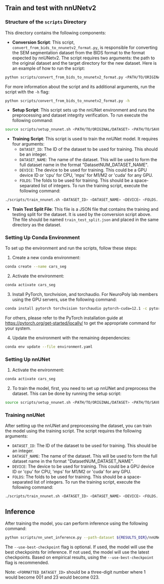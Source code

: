 ## Train and test with nnUNetv2

### Structure of the `scripts` Directory

This directory contains the following components:

- **Conversion Script**: This script, `convert_from_bids_to_nnunetv2_format.py`, is responsible for converting the SEM segmentation dataset from the BIDS format to the format expected by nnUNetv2. The script requires two arguments: the path to the original dataset and the target directory for the new dataset. Here is an example of how to run the script:
```bash
python scripts/convert_from_bids_to_nnunetv2_format.py <PATH/TO/ORIGINAL/DATASET> --TARGETDIR <PATH/TO/NEW/DATASET>
```
For more information about the script and its additional arguments, run the script with the `-h` flag:
```bash
python scripts/convert_from_bids_to_nnunetv2_format.py -h
```
- **Setup Script**: This script sets up the nnUNet environment and runs the preprocessing and dataset integrity verification. To run execute the following command: 
```bash
source scripts/setup_nnunet.sh <PATH/TO/ORIGINAL/DATASET> <PATH/TO/SAVE/RESULTS> [DATASET_ID] [LABEL_TYPE] [DATASET_NAME]
```
- **Training Script**: This script is used to train the nnUNet model. It requires four arguments:
    - `DATASET_ID`: The ID of the dataset to be used for training. This should be an integer.
    - `DATASET_NAME`: The name of the dataset. This will be used to form the full dataset name in the format "DatasetNUM_DATASET_NAME".
    - `DEVICE`: The device to be used for training. This could be a GPU device ID or 'cpu' for CPU, 'mps' for M1/M2 or 'cuda' for any GPU.
    - `FOLDS`: The folds to be used for training. This should be a space-separated list of integers.
To run the training script, execute the following command:
```bash
./scripts/train_nnunet.sh <DATASET_ID> <DATASET_NAME> <DEVICE> <FOLDS...>
```


- **Train Test Split File**: This file is a JSON file that contains the training and testing split for the dataset. It is used by the conversion script above. The file should be named `train_test_split.json` and placed in the same directory as the dataset.



### Setting Up Conda Environment

To set up the environment and run the scripts, follow these steps:

1. Create a new conda environment:
```bash
conda create --name cars_seg
```
2. Activate the environment:
```bash
conda activate cars_seg
```
3. Install PyTorch, torchvision, and torchaudio. For NeuroPoly lab members using the GPU servers, use the following command:
```bash
conda install pytorch torchvision torchaudio pytorch-cuda=12.1 -c pytorch -c nvidia
```
For others, please refer to the PyTorch installation guide at https://pytorch.org/get-started/locally/ to get the appropriate command for your system.

4. Update the environment with the remaining dependencies:
```bash
conda env update --file environment.yaml
```
### Setting Up nnUNet
1. Activate the environment:
```bash
conda activate cars_seg
```

2. To train the model, first, you need to set up nnUNet and preprocess the dataset. This can be done by running the setup script:
```bash
source scripts/setup_nnunet.sh <PATH/TO/ORIGINAL/DATASET> <PATH/TO/SAVE/RESULTS> [DATASET_ID] [LABEL_TYPE] [DATASET_NAME]
```

### Training nnUNet

After setting up the nnUNet and preprocessing the dataset, you can train the model using the training script. The script requires the following arguments:
- `DATASET_ID`: The ID of the dataset to be used for training. This should be an integer.
- `DATASET_NAME`: The name of the dataset. This will be used to form the full dataset name in the format "DatasetNUM_DATASET_NAME".
- `DEVICE`: The device to be used for training. This could be a GPU device ID or 'cpu' for CPU, 'mps' for M1/M2 or 'cuda' for any GPU.
- `FOLDS`: The folds to be used for training. This should be a space-separated list of integers.
To run the training script, execute the following command:
```bash
./scripts/train_nnunet.sh <DATASET_ID> <DATASET_NAME> <DEVICE> <FOLDS...>
```

## Inference

After training the model, you can perform inference using the following command:
```bash
python scripts/nn_unet_inference.py --path-dataset ${RESULTS_DIR}/nnUNet_raw/Dataset<FORMATTED_DATASET_ID>_<DATASET_NAME>/imagesTs --path-out <WHERE/TO/SAVE/RESULTS> --path-model ${RESULTS_DIR}/nnUNet_results/Dataset<FORMATTED_DATASET_ID>_<DATASET_NAME>/nnUNetTrainer__nnUNetPlans__2d/ --use-gpu --use-best-checkpoint
```
The `--use-best-checkpoint` flag is optional. If used, the model will use the best checkpoints for inference. If not used, the model will use the latest checkpoints. Based on empirical results, using the `--use-best-checkpoint` flag is recommended.

Note: `<FORMATTED_DATASET_ID>` should be a three-digit number where 1 would become 001 and 23 would become 023.